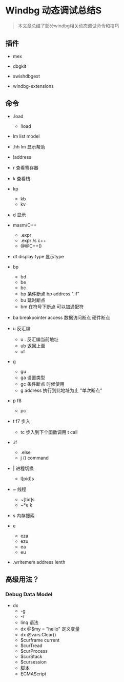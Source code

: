 # Windbg 动态调试总结S

> 本文章总结了部分windbg相关动态调试命令和技巧

## 插件

* mex

* dbgkit

* swishdbgext
* windbg-extensions

## 命令

* .load
  * !load 

* lm list model

* .hh lm   显示帮助

* !address

* r 查看寄存器

* k 查看栈

* kp
  * kb
  * kv

* d 显示

* masm/C++
  * .expr
  * .expr /s c++
  * @@C++()

* dt display type 显示type

* bp 
  * bd
  * be
  * bc
  * bp 条件断点  bp address ".if"
  * bu 延时断点
  * bm 在符号下断点 可以加通配符
* ba breakpointer access 数据访问断点 硬件断点
* u 反汇编 
  * u . 反汇编当前地址
  * ub 返回上面
  * uf 
* g
  * gu
  * ga 设置类型
  * gc 条件断点 时候使用
  * g address 执行到此地址为止 "单次断点"
* p f8
  * pc
* t f7 步入 
  * tc 步入到下个函数调用 t call 

* .if 
  * .else
  * j () command 
* | 进程切换
  * l[pid]s
* ~ 线程
  * ~[tid]s
  * ~*e k
* s 内存搜索
* e
  * eza
  * ezu
  * ea
  * eu
* .writemem address lenth

## 高级用法？

### Debug Data Model

* dx 
  * -g 
  * -r 
  * linq 语法
  * dx @$my = "hello" 定义变量
  * dx @vars.Clear()
  * $curframe current 
  * $curTread
  * $curProcess
  * $curStack
  * $cursession
  * 脚本
  * ECMAScript